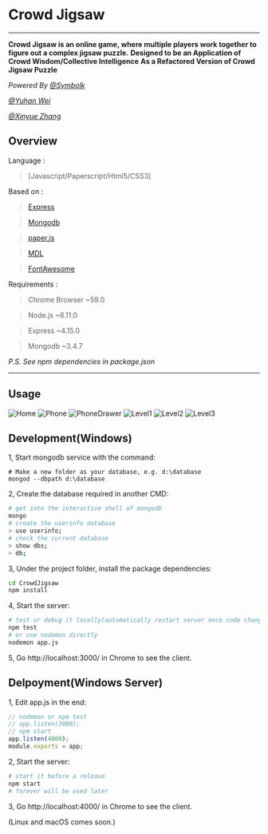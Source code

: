 # Crowd Jigsaw

---

**Crowd Jigsaw is an online game, where multiple players work together to figure out a complex jigsaw puzzle.**
**Designed to be an Application of Crowd Wisdom/Collective Intelligence**
**As a Refactored Version of Crowd Jigsaw Puzzle**

_Powered By [@Symbolk](http://www.symbolk.com)_

_[@Yuhan Wei](https://github.com/weiyuhan)_

_[@Xinyue Zhang](https://github.com/ZXinyue)_

## Overview

Language : 

> [Javascript/Paperscript/Html5/CSS3]

Based on :

> [Express](http://www.expressjs.com.cn/ "Express offical site") 

> [Mongodb](https://www.mongodb.com/ "Mongodb offical site")

> [paper.js](http://www.paperjs.org/ "Paper.js") 

> [MDL](https://getmdl.io/ "Material Design Lite")

> [FontAwesome](http://fontawesome.dashgame.com/ "FontAwesome")

Requirements :

> Chrome Browser ~59.0

> Node.js ~6.11.0

> Express ~4.15.0

> Mongodb ~3.4.7

_P.S. See npm dependencies in package.json_
 
---
## Usage

![Home](https://github.com/Symbolk/CrowdJigsaw/blob/master/public/screenshots/home.jpg)
![Phone](https://github.com/Symbolk/CrowdJigsaw/blob/master/public/screenshots/phone.jpg)
![PhoneDrawer](https://github.com/Symbolk/CrowdJigsaw/blob/master/public/screenshots/phone_drawer.jpg)
![Level1](https://github.com/Symbolk/CrowdJigsaw/blob/master/public/screenshots/thumbnail_1.jpg)
![Level2](https://github.com/Symbolk/CrowdJigsaw/blob/master/public/screenshots/thumbnail_2.jpg)
![Level3](https://github.com/Symbolk/CrowdJigsaw/blob/master/public/screenshots/thumbnail_3.jpg)



## Development(Windows)

1, Start mongodb service with the command:

```shell
# Make a new folder as your database, e.g. d:\database
mongod --dbpath d:\database
```
2, Create the database required in another CMD:

```sh
# get into the interactive shell of mongodb
mongo
# create the userinfo database
> use userinfo;
# check the current database
> show dbs;
> db;

```
3, Under the project folder, install the package dependencies:

```sh
cd CrowdJigsaw
npm install
```

4, Start the server:

```sh
# test or debug it locally(automatically restart server once code changed)
npm test
# or use nodemon directly
nodemon app.js
```
5, Go http://localhost:3000/ in Chrome to see the client.


## Delpoyment(Windows Server)

1, Edit app.js in the end:

```javascript
// nodemon or npm test
// app.listen(3000);
// npm start
app.listen(4000);
module.exports = app; 
```
2, Start the server:

```sh
# start it before a release
npm start
# forever will be used later
```
3, Go http://localhost:4000/ in Chrome to see the client.

(Linux and macOS comes soon.)